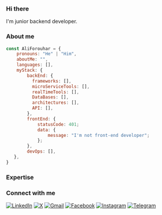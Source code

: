 ### Hi there
I'm junior backend developer.

### About me
```js
const AliForouhar = {
    pronouns: "He" | "Him",
    aboutMe: "",
    languages: [],
    myStack: {             
        backEnd: {             
          frameworks: [],                   
          microServiceTools: [],
          realTimeTools: [],
          DataBases: [],
          architectures: [],
          API: [],
        },         
        frontEnd: {         
            statusCode: 401;
            data: {
                message: "I'm not front-end developer";
            };     
        },         
        devOps: [],               
   }, 
}
```

### Expertise

### Connect with me
[![LinkedIn](https://img.shields.io/badge/LinkedIn-%230077B5.svg?logo=linkedin&logoColor=white)](https://linkedin.com/in/@)
[![X](https://img.shields.io/badge/X-black.svg?logo=X&logoColor=white)](https://x.com/@)
[![Gmail](https://img.shields.io/badge/Gmail-%2312100E.svg?&style=for-the-badge&logo=gmail&logoColor=white)](mailto:a@gmail.com)
[![Facebook](https://img.shields.io/badge/Facebook-%231877F2.svg?logo=Facebook&logoColor=white)](https://facebook.com/@)
[![Instagram](https://img.shields.io/badge/Instagram-%23E4405F.svg?logo=Instagram&logoColor=white)](https://instagram.com/@)
[![Telegram](https://img.shields.io/badge/Telegram-%230077B5.svg?logo=Telegram&logoColor=white)](https://t.me/@)
